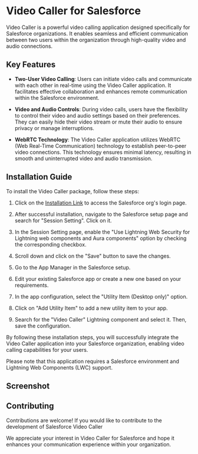 # Video Caller for Salesforce

Video Caller is a powerful video calling application designed specifically for Salesforce organizations. It enables seamless and efficient communication between two users within the organization through high-quality video and audio connections.

## Key Features

- **Two-User Video Calling**: Users can initiate video calls and communicate with each other in real-time using the Video Caller application. It facilitates effective collaboration and enhances remote communication within the Salesforce environment.

- **Video and Audio Controls**: During video calls, users have the flexibility to control their video and audio settings based on their preferences. They can easily hide their video stream or mute their audio to ensure privacy or manage interruptions.

- **WebRTC Technology**: The Video Caller application utilizes WebRTC (Web Real-Time Communication) technology to establish peer-to-peer video connections. This technology ensures minimal latency, resulting in smooth and uninterrupted video and audio transmission.

## Installation Guide

To install the Video Caller package, follow these steps:

1. Click on the [Installation Link](https://login.salesforce.com/packaging/installPackage.apexp?p0=04t2w0000093oMy) to access the Salesforce org's login page.

2. After successful installation, navigate to the Salesforce setup page and search for "Session Setting". Click on it.

3. In the Session Setting page, enable the "Use Lightning Web Security for Lightning web components and Aura components" option by checking the corresponding checkbox.

4. Scroll down and click on the "Save" button to save the changes.

5. Go to the App Manager in the Salesforce setup.

6. Edit your existing Salesforce app or create a new one based on your requirements.

7. In the app configuration, select the "Utility Item (Desktop only)" option.

8. Click on "Add Utility Item" to add a new utility item to your app.

9. Search for the "Video Caller" Lightning component and select it. Then, save the configuration.

By following these installation steps, you will successfully integrate the Video Caller application into your Salesforce organization, enabling video calling capabilities for your users.

Please note that this application requires a Salesforce environment and Lightning Web Components (LWC) support.

## Screenshot 

## Contributing

Contributions are welcome! If you would like to contribute to the development of Salesforce Video Caller

We appreciate your interest in Video Caller for Salesforce and hope it enhances your communication experience within your organization.
